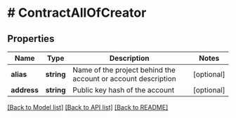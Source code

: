 # # ContractAllOfCreator

## Properties

Name | Type | Description | Notes
------------ | ------------- | ------------- | -------------
**alias** | **string** | Name of the project behind the account or account description | [optional]
**address** | **string** | Public key hash of the account | [optional]

[[Back to Model list]](../../README.md#models) [[Back to API list]](../../README.md#endpoints) [[Back to README]](../../README.md)
